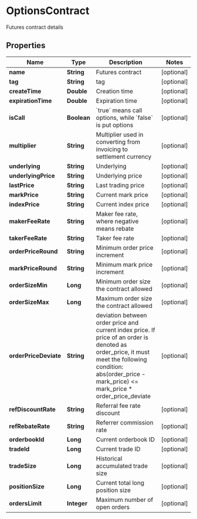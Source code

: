 
# OptionsContract

Futures contract details

## Properties

Name | Type | Description | Notes
------------ | ------------- | ------------- | -------------
**name** | **String** | Futures contract |  [optional]
**tag** | **String** | tag |  [optional]
**createTime** | **Double** | Creation time |  [optional]
**expirationTime** | **Double** | Expiration time |  [optional]
**isCall** | **Boolean** | &#x60;true&#x60; means call options, while &#x60;false&#x60; is put options |  [optional]
**multiplier** | **String** | Multiplier used in converting from invoicing to settlement currency |  [optional]
**underlying** | **String** | Underlying |  [optional]
**underlyingPrice** | **String** | Underlying price |  [optional]
**lastPrice** | **String** | Last trading price |  [optional]
**markPrice** | **String** | Current mark price |  [optional]
**indexPrice** | **String** | Current index price |  [optional]
**makerFeeRate** | **String** | Maker fee rate, where negative means rebate |  [optional]
**takerFeeRate** | **String** | Taker fee rate |  [optional]
**orderPriceRound** | **String** | Minimum order price increment |  [optional]
**markPriceRound** | **String** | Minimum mark price increment |  [optional]
**orderSizeMin** | **Long** | Minimum order size the contract allowed |  [optional]
**orderSizeMax** | **Long** | Maximum order size the contract allowed |  [optional]
**orderPriceDeviate** | **String** | deviation between order price and current index price. If price of an order is denoted as order_price, it must meet the following condition:      abs(order_price - mark_price) &lt;&#x3D; mark_price * order_price_deviate |  [optional]
**refDiscountRate** | **String** | Referral fee rate discount |  [optional]
**refRebateRate** | **String** | Referrer commission rate |  [optional]
**orderbookId** | **Long** | Current orderbook ID |  [optional]
**tradeId** | **Long** | Current trade ID |  [optional]
**tradeSize** | **Long** | Historical accumulated trade size |  [optional]
**positionSize** | **Long** | Current total long position size |  [optional]
**ordersLimit** | **Integer** | Maximum number of open orders |  [optional]

